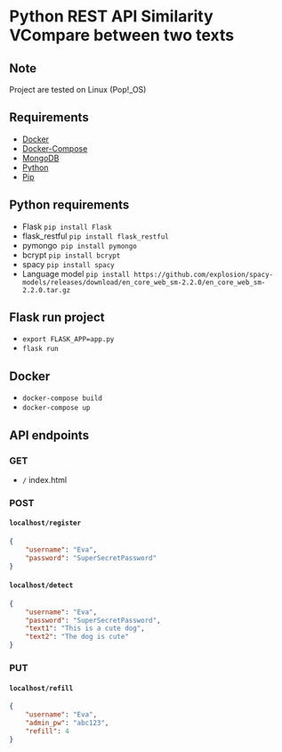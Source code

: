 # Python REST API Similarity VCompare between two texts

## Note
Project are tested on Linux (Pop!_OS)

## Requirements
- [Docker](https://docs.docker.com/get-docker/)
- [Docker-Compose](https://docs.docker.com/compose/install/)
- [MongoDB](https://docs.mongodb.com/manual/installation/)
- [Python](https://www.python.org/)
- [Pip](https://docs.python.org/3/installing/index.html)


## Python requirements
- Flask `pip install Flask`
- flask_restful `pip install flask_restful`
- pymongo` pip install pymongo`
- bcrypt `pip install bcrypt`
- spacy `pip install spacy`
- Language model `pip install https://github.com/explosion/spacy-models/releases/download/en_core_web_sm-2.2.0/en_core_web_sm-2.2.0.tar.gz`


## Flask run project
- `export FLASK_APP=app.py`
- `flask run`


## Docker
- `docker-compose build`
- `docker-compose up`


## API endpoints

### GET
- `/` index.html
  

### POST
#### `localhost/register`
``` json
{
	"username": "Eva",
	"password": "SuperSecretPassword"
}
```

#### `localhost/detect`
``` json
{
	"username": "Eva",
	"password": "SuperSecretPassword",
	"text1": "This is a cute dog",
	"text2": "The dog is cute"
}
```


### PUT
#### `localhost/refill`
``` json
{
	"username": "Eva",
	"admin_pw": "abc123",
	"refill": 4
}
```
